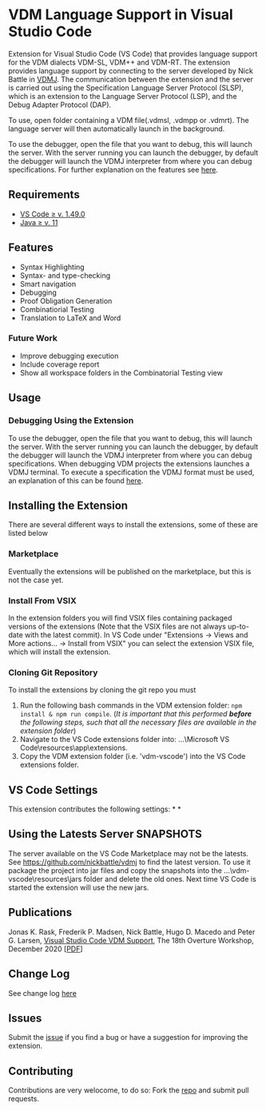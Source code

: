 # VDM Language Support in Visual Studio Code
Extension for Visual Studio Code (VS Code) that provides language support for the VDM dialects VDM-SL, VDM++ and VDM-RT.
The extension provides language support by connecting to the server developed by Nick Battle in [VDMJ](https://github.com/nickbattle/vdmj).
The communication between the extension and the server is carried out using the Specification Language Server Protocol (SLSP), which is an extension to the Language Server Protocol (LSP), and the Debug Adapter Protocol (DAP).

To use, open folder containing a VDM file(.vdmsl, .vdmpp or .vdmrt). The language server will then automatically launch in the background.

To use the debugger, open the file that you want to debug, this will launch the server. With the server running you can launch the debugger, by default the debugger will launch the VDMJ interpreter from where you can debug specifications. 
For further explanation on the features see [here](https://github.com/nickbattle/vdmj/tree/master/LSP).


## Requirements
* [VS Code ≥ v. 1.49.0](https://code.visualstudio.com/download)
* [Java ≥ v. 11](https://adoptopenjdk.net/)

## Features
* Syntax Highlighting
* Syntax- and type-checking
* Smart navigation
* Debugging
* Proof Obligation Generation
* Combinatiorial Testing
* Translation to LaTeX and Word

### Future Work
* Improve debugging execution
* Include coverage report
* Show all workspace folders in the Combinatorial Testing view

## Usage

[//]: # (Insert gifs and stuff here that explains how to use the extension)


### Debugging Using the Extension
To use the debugger, open the file that you want to debug, this will launch the server. With the server running you can launch the debugger, by default the debugger will launch the VDMJ interpreter from where you can debug specifications. 
When debugging VDM projects the extensions launches a VDMJ terminal. To execute a specification the VDMJ format must be used, an explanation of this can be found [here](https://github.com/nickbattle/vdmj/tree/master/LSP).


## Installing the Extension
There are several different ways to install the extensions, some of these are listed below

### Marketplace
Eventually the extensions will be published on the marketplace, but this is not the case yet.

### Install From VSIX
In the extension folders you will find VSIX files containing packaged versions of the extensions (Note that the VSIX files are not always up-to-date with the latest commit).
In VS Code under "Extensions -> Views and More actions... -> Install from VSIX" you can select the extension VSIX file, which will install the extension.

### Cloning Git Repository
To install the extensions by cloning the git repo you must 

1. Run the following bash commands in the VDM extension folder: ```npm install & npm run compile```. (*It is important that this performed **before** the following steps, such that all the necessary files are available in the extension folder*)
1. Navigate to the VS Code extensions folder into: ...\Microsoft VS Code\resources\app\extensions.
1. Copy the VDM extension folder (i.e. 'vdm-vscode') into the VS Code extensions folder.

## VS Code Settings
This extension contributes the following settings:
*
*

[//]: # (Insert the settings..)

## Using the Latests Server SNAPSHOTS
The server available on the VS Code Marketplace may not be the latests. 
See https://github.com/nickbattle/vdmj to find the latest version. 
To use it package the project into jar files and copy the snapshots into the ...\vdm-vscode\resources\jars folder and delete the old ones. Next time VS Code is started the extension will use the new jars.

## Publications
Jonas K. Rask, Frederik P. Madsen, Nick Battle, Hugo D. Macedo and Peter G. Larsen, 
[Visual Studio Code VDM Support](https://www.researchgate.net/publication/346680627_Visual_Studio_Code_VDM_Support),
The 18th Overture Workshop, December 2020 [[PDF](https://www.researchgate.net/publication/346680627_Visual_Studio_Code_VDM_Support)]

## Change Log
See change log [here](CHANGELOG.md)

## Issues
Submit the [issue](https://github.com/jonaskrask/vdm-vscode/issues) if you find a bug or have a suggestion for improving the extension.

## Contributing
Contributions are very welocome, to do so: Fork the [repo](https://github.com/jonaskrask/vdm-vscode) and submit pull requests.

